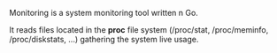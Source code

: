 Monitoring is a system monitoring tool written n Go.

It reads files located in the **proc** file system (/proc/stat, /proc/meminfo, /proc/diskstats, ...) gathering the system live usage. 